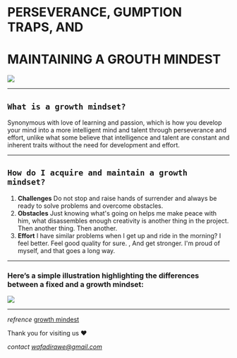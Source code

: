 
# PERSEVERANCE, GUMPTION TRAPS, AND
# MAINTAINING A GROUTH MINDEST

![](https://cpb-us-e1.wpmucdn.com/sites.dartmouth.edu/dist/8/197/files/2017/05/Growth-Mindset_Copyright-Big-Change1.jpg)
 ***
## `What is a growth mindset?`
 Synonymous with love of learning and passion, which is how you develop your mind into a more intelligent mind and talent through perseverance and effort, unlike what some believe that intelligence and talent are constant and inherent traits without the need for development and effort. 
 ***
 ## `How do I acquire and maintain a growth mindset? `
1. **Challenges**
Do not stop and raise hands of surrender and always be ready to solve problems and overcome obstacles. 
2. **Obstacles**
Just knowing what's going on helps me make peace with him, what disassembles enough creativity is another thing in the project. Then another thing. Then another. 
3. **Effort**
I have similar problems when I get up and ride in the morning? I feel better. Feel good quality for sure. , And get stronger. I'm proud of myself, and that goes a long way. 

*** 
### Here’s a simple illustration highlighting the differences between a fixed and a growth mindset:

![](https://3kllhk1ibq34qk6sp3bhtox1-wpengine.netdna-ssl.com/wp-content/uploads/NewGrowthMindset2.png)

***
*refrence* [growth mindest](https://www.atlassian.com/blog/inside-atlassian/growth-mindset)

Thank you for visiting us ♥ 

*contact wafadirawe@gmail.com*